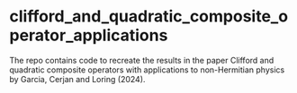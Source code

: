 # clifford_and_quadratic_composite_operator_applications
The repo contains code to recreate the results in the paper Clifford and quadratic composite operators with applications to non-Hermitian physics by Garcia, Cerjan and Loring (2024).
